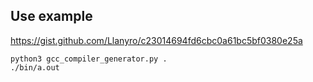 ## Use example
https://gist.github.com/Llanyro/c23014694fd6cbc0a61bc5bf0380e25a
```
python3 gcc_compiler_generator.py .
./bin/a.out
```
